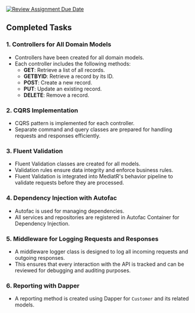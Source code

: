 [![Review Assignment Due Date](https://classroom.github.com/assets/deadline-readme-button-22041afd0340ce965d47ae6ef1cefeee28c7c493a6346c4f15d667ab976d596c.svg)](https://classroom.github.com/a/NKa989in)
## Completed Tasks

### 1. Controllers for All Domain Models
- Controllers have been created for all domain models.
- Each controller includes the following methods:
  - **GET**: Retrieve a list of all records.
  - **GETBYID**: Retrieve a record by its ID.
  - **POST**: Create a new record.
  - **PUT**: Update an existing record.
  - **DELETE**: Remove a record.

### 2. CQRS Implementation
- CQRS pattern is implemented for each controller.
- Separate command and query classes are prepared for handling requests and responses efficiently.

### 3. Fluent Validation
- Fluent Validation classes are created for all models.
- Validation rules ensure data integrity and enforce business rules.
- Fluent Validation is integrated into MediatR's behavior pipeline to validate requests before they are processed.

### 4. Dependency Injection with Autofac
- Autofac is used for managing dependencies.
- All services and repositories are registered in Autofac Container for Dependency Injection.

### 5. Middleware for Logging Requests and Responses
- A middleware logger class is designed to log all incoming requests and outgoing responses.
- This ensures that every interaction with the API is tracked and can be reviewed for debugging and auditing purposes.

### 6. Reporting with Dapper
- A reporting method is created using Dapper for `Customer` and its related models.
